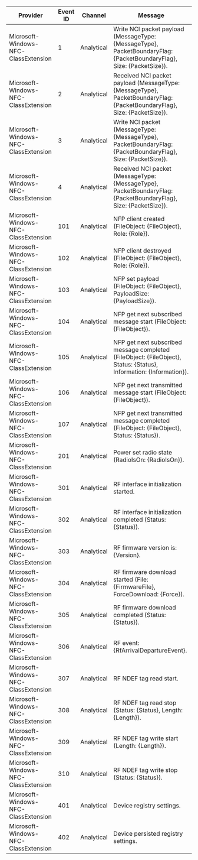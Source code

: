 Provider                              |  Event ID  |  Channel     |  Message
--------------------------------------|------------|--------------|-------------------------------------------------------------------------------------------------------------------------
Microsoft-Windows-NFC-ClassExtension  |  1         |  Analytical  |  Write NCI packet payload (MessageType: {MessageType}, PacketBoundaryFlag: {PacketBoundaryFlag}, Size: {PacketSize}).
Microsoft-Windows-NFC-ClassExtension  |  2         |  Analytical  |  Received NCI packet payload (MessageType: {MessageType}, PacketBoundaryFlag: {PacketBoundaryFlag}, Size: {PacketSize}).
Microsoft-Windows-NFC-ClassExtension  |  3         |  Analytical  |  Write NCI packet (MessageType: {MessageType}, PacketBoundaryFlag: {PacketBoundaryFlag}, Size: {PacketSize}).
Microsoft-Windows-NFC-ClassExtension  |  4         |  Analytical  |  Received NCI packet (MessageType: {MessageType}, PacketBoundaryFlag: {PacketBoundaryFlag}, Size: {PacketSize}).
Microsoft-Windows-NFC-ClassExtension  |  101       |  Analytical  |  NFP client created (FileObject: {FileObject}, Role: {Role}).
Microsoft-Windows-NFC-ClassExtension  |  102       |  Analytical  |  NFP client destroyed (FileObject: {FileObject}, Role: {Role}).
Microsoft-Windows-NFC-ClassExtension  |  103       |  Analytical  |  NFP set payload (FileObject: {FileObject}, PayloadSize: {PayloadSize}).
Microsoft-Windows-NFC-ClassExtension  |  104       |  Analytical  |  NFP get next subscribed message start (FileObject: {FileObject}).
Microsoft-Windows-NFC-ClassExtension  |  105       |  Analytical  |  NFP get next subscribed message completed (FileObject: {FileObject}, Status: {Status}, Information: {Information}).
Microsoft-Windows-NFC-ClassExtension  |  106       |  Analytical  |  NFP get next transmitted message start (FileObject: {FileObject}).
Microsoft-Windows-NFC-ClassExtension  |  107       |  Analytical  |  NFP get next transmitted message completed (FileObject: {FileObject}, Status: {Status}).
Microsoft-Windows-NFC-ClassExtension  |  201       |  Analytical  |  Power set radio state (RadioIsOn: {RadioIsOn}).
Microsoft-Windows-NFC-ClassExtension  |  301       |  Analytical  |  RF interface initialization started.
Microsoft-Windows-NFC-ClassExtension  |  302       |  Analytical  |  RF interface initialization completed (Status: {Status}).
Microsoft-Windows-NFC-ClassExtension  |  303       |  Analytical  |  RF firmware version is: {Version}.
Microsoft-Windows-NFC-ClassExtension  |  304       |  Analytical  |  RF firmware download started (File: {FirmwareFile}, ForceDownload: {Force}).
Microsoft-Windows-NFC-ClassExtension  |  305       |  Analytical  |  RF firmware download completed (Status: {Status}).
Microsoft-Windows-NFC-ClassExtension  |  306       |  Analytical  |  RF event: {RfArrivalDepartureEvent}.
Microsoft-Windows-NFC-ClassExtension  |  307       |  Analytical  |  RF NDEF tag read start.
Microsoft-Windows-NFC-ClassExtension  |  308       |  Analytical  |  RF NDEF tag read stop (Status: {Status}, Length: {Length}).
Microsoft-Windows-NFC-ClassExtension  |  309       |  Analytical  |  RF NDEF tag write start (Length: {Length}).
Microsoft-Windows-NFC-ClassExtension  |  310       |  Analytical  |  RF NDEF tag write stop (Status: {Status}).
Microsoft-Windows-NFC-ClassExtension  |  401       |  Analytical  |  Device registry settings.
Microsoft-Windows-NFC-ClassExtension  |  402       |  Analytical  |  Device persisted registry settings.